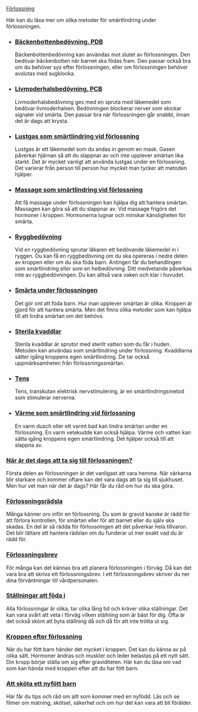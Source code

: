 [Förlossning](https://www.1177.se/barn--gravid/forlossning/)

Här kan du läsa mer om olika metoder för smärtlindring under förlossningen.

*   ### [Bäckenbottenbedövning, PDB](https://www.1177.se/barn--gravid/forlossning/smartlindring-under-forlossningen/backenbottenbedovning-pdb/)
    
    Bäckenbottenbedövning kan användas mot slutet av förlossningen. Den bedövar bäckenbotten när barnet ska födas fram. Den passar också bra om du behöver sys efter förlossningen, eller om förlossningen behöver avslutas med sugklocka.
    
*   ### [Livmoderhalsbedövning, PCB](https://www.1177.se/barn--gravid/forlossning/smartlindring-under-forlossningen/livmoderhalsbedovning-pcb/)
    
    Livmoderhalsbedövning ges med en spruta med läkemedel som bedövar livmoderhalsen. Bedövningen blockerar nerver som skickar signaler vid smärta. Den passar bra när förlossningen går snabbt, innan det är dags att krysta.
    
*   ### [Lustgas som smärtlindring vid förlossning](https://www.1177.se/barn--gravid/forlossning/smartlindring-under-forlossningen/lustgas/)
    
    Lustgas är ett läkemedel som du andas in genom en mask. Gasen påverkar hjärnan så att du slappnar av och inte upplever smärtan lika starkt. Det är mycket vanligt att använda lustgas under en förlossning. Det varierar från person till person hur mycket man tycker att metoden hjälper.
    
*   ### [Massage som smärtlindring vid förlossning](https://www.1177.se/barn--gravid/forlossning/smartlindring-under-forlossningen/massage-som-smartlindring-vid-forlossning/)
    
    Att få massage under förlossningen kan hjälpa dig att hantera smärtan. Massagen kan göra så att du slappnar av. Vid massage frigörs det hormoner i kroppen. Hormonerna lugnar och minskar känsligheten för smärta.
    
*   ### [Ryggbedövning](https://www.1177.se/barn--gravid/forlossning/smartlindring-under-forlossningen/ryggbedovning/)
    
    Vid en ryggbedövning sprutar läkaren ett bedövande läkemedel in i ryggen. Du kan få en ryggbedövning om du ska opereras i nedre delen av kroppen eller om du ska föda barn. Antingen får du behandlingen som smärtlindring eller som en helbedövning. Ditt medvetande påverkas inte av ryggbedövningen. Du kan alltså vara vaken och klar i huvudet.
    
*   ### [Smärta under förlossningen](https://www.1177.se/barn--gravid/forlossning/smartlindring-under-forlossningen/smarta-under-forlossningen/)
    
    Det gör ont att föda barn. Hur man upplever smärtan är olika. Kroppen är gjord för att hantera smärta. Men det finns olika metoder som kan hjälpa till att lindra smärtan om det behövs.
    
*   ### [Sterila kvaddlar](https://www.1177.se/barn--gravid/forlossning/smartlindring-under-forlossningen/sterila-kvaddlar/)
    
    Sterila kvaddlar är sprutor med sterilt vatten som du får i huden. Metoden kan användas som smärtlindring under förlossning. Kvaddlarna sätter igång kroppens egen smärtlindring. De tar också uppmärksamheten från förlossningssmärtan.
    
*   ### [Tens](https://www.1177.se/barn--gravid/forlossning/smartlindring-under-forlossningen/tens/)
    
    Tens, transkutan elektrisk nervstimulering, är en smärtlindringsmetod som stimulerar nerverna.
    
*   ### [Värme som smärtlindring vid förlossning](https://www.1177.se/barn--gravid/forlossning/smartlindring-under-forlossningen/varme-som-smartlindring-vid-forlossning/)
    
    En varm dusch eller ett varmt bad kan lindra smärtan under en förlossning. En varm vetekudde kan också hjälpa. Värme och vatten kan sätta igång kroppens egen smärtlindring. Det hjälper också till att slappna av.
    

### [När är det dags att ta sig till förlossningen?](https://www.1177.se/barn--gravid/forlossning/forberedelser-infor-forlossningen/nar-ar-det-dags-att-ta-sig-till-forlossningen/)

Första delen av förlossningen är det vanligast att vara hemma. När värkarna blir starkare och kommer oftare kan det vara dags att ta sig till sjukhuset. Men hur vet man när det är dags? Här får du råd om hur du ska göra.

### [Förlossningsrädsla](https://www.1177.se/barn--gravid/forlossning/forberedelser-infor-forlossningen/forlossningsradsla/)

Många känner oro inför en förlossning. Du som är gravid kanske är rädd för att förlora kontrollen, för smärtan eller för att barnet eller du själv ska skadas. En del är så rädda för förlossningen att det påverkar hela tillvaron. Det blir lättare att hantera rädslan om du funderar ut mer exakt vad du är rädd för.

### [Förlossningsbrev](https://www.1177.se/barn--gravid/forlossning/forberedelser-infor-forlossningen/forlossningsbrev---forlossningsplan/)

För många kan det kännas bra att planera förlossningen i förväg. Då kan det vara bra att skriva ett förlossningsbrev. I ett förlossningsbrev skriver du ner dina förväntningar till vårdpersonalen.

### [Ställningar att föda i](https://www.1177.se/barn--gravid/forlossning/olika-satt-att-foda-barn/stallningar-att-foda-i/)

Alla förlossningar är olika, tar olika lång tid och kräver olika ställningar. Det kan vara svårt att veta i förväg vilken ställning som är bäst för dig. Ofta är det också skönt att byta ställning då och då för att inte trötta ut sig.

### [Kroppen efter förlossning](https://www.1177.se/barn--gravid/forlossning/efter-forlossningen/symtomguide---kroppen-efter-forlossning/)

När du har fött barn händer det mycket i kroppen. Det kan du känna av på olika sätt. Hormoner ändras och muskler och leder belastas på ett nytt sätt. Din kropp börjar ställa om sig efter graviditeten. Här kan du läsa om vad som kan hända med kroppen efter att du har fött barn.

### [Att sköta ett nyfött barn](https://www.1177.se/barn--gravid/att-skota-ett-nyfott-barn/)

Här får du tips och råd om allt som kommer med en nyfödd. Läs och se filmer om matning, skötsel, säkerhet och om hur det kan vara att bli förälder.